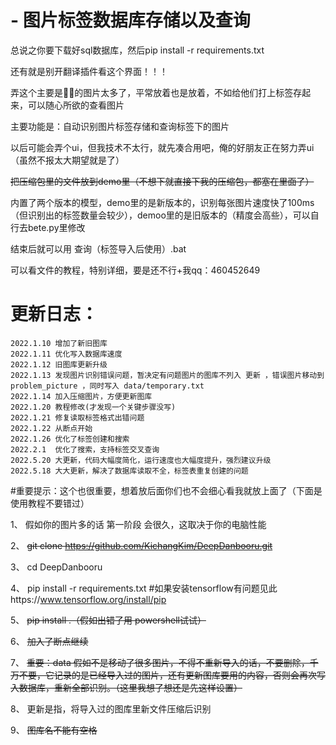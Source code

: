 # - 图片标签数据库存储以及查询
总说之你要下载好sql数据库，然后pip install -r requirements.txt

还有就是别开翻译插件看这个界面！！！

弄这个主要是🐍🐍的图片太多了，平常放着也是放着，不如给他们打上标签存起来，可以随心所欲的查看图片

主要功能是：自动识别图片标签存储和查询标签下的图片

以后可能会弄个ui，但我技术不太行，就先凑合用吧，俺的好朋友正在努力弄ui（虽然不报太大期望就是了）

<strike>把压缩包里的文件放到demo里（不想下就直接下我的压缩包，都塞在里面了）</strike>

内置了两个版本的模型，demo里的是新版本的，识别每张图片速度快了100ms（但识别出的标签数量会较少），demoo里的是旧版本的（精度会高些），可以自行去bete.py里修改

结束后就可以用 查询（标签导入后使用）.bat

可以看文件的教程，特别详细，要是还不行+我qq：460452649

# 更新日志：
    2022.1.10 增加了新旧图库
    2022.1.11 优化写入数据库速度
    2022.1.12 旧图库更新升级
    2022.1.13 发现图片识别错误问题，暂决定有问题图片的图库不列入 更新 ，错误图片移动到 problem_picture ，同时写入 data/temporary.txt
    2022.1.14 加入压缩图片，方便更新图库
    2022.1.20 教程修改(才发现一个关键步骤没写)
    2022.1.21 修复读取标签格式出错问题
    2022.1.22 从断点开始
    2022.1.26 优化了标签创建和搜索
    2022.2.1  优化了搜索，支持标签交叉查询
    2022.5.20 大更新，代码大幅度简化，运行速度也大幅度提升，强烈建议升级
    2022.5.18 大大更新，解决了数据库读取不全，标签表重复创建的问题

#重要提示：这个也很重要，想着放后面你们也不会细心看我就放上面了（下面是使用教程不要错过）

1、	假如你的图片多的话 第一阶段 会很久，这取决于你的电脑性能

2、	<strike>git clone https://github.com/KichangKim/DeepDanbooru.git</strike>

3、	cd DeepDanbooru

4、	pip install -r requirements.txt #如果安装tensorflow有问题见此https://www.tensorflow.org/install/pip

5、	<strike>pip install .（假如出错了用 powershell试试）</strike>

6、	<strike>加入了断点继续</strike>

7、	<strike>重要：data 假如不是移动了很多图片，不得不重新导入的话，不要删除，千万不要，它记录的是已经导入过的图片，还有更新图库要用的内容，否则会再次写入数据库，重新全部识别。（这里我想了想还是先这样设置）</strike>

8、	更新是指，将导入过的图库里新文件压缩后识别

9、	<strike>图库名不能有空格</strike>



